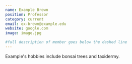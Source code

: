 ```yaml
---
name: Example Brown
position: Professor
category: current
email: ex-brown@example.edu
website: google.com
image: image.jpg

#full description of member goes below the dashed line
---
```

Example's hobbies include bonsai trees and taxidermy.
